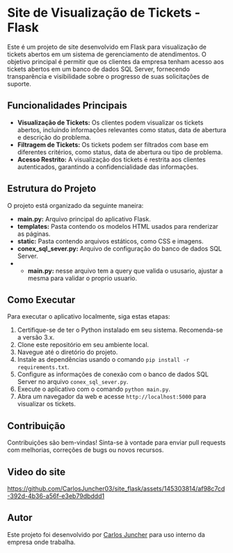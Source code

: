 # Site de Visualização de Tickets - Flask

Este é um projeto de site desenvolvido em Flask para visualização de tickets abertos em um sistema de gerenciamento de atendimentos. O objetivo principal é permitir que os clientes da empresa tenham acesso aos tickets abertos em um banco de dados SQL Server, fornecendo transparência e visibilidade sobre o progresso de suas solicitações de suporte.

## Funcionalidades Principais

- **Visualização de Tickets:** Os clientes podem visualizar os tickets abertos, incluindo informações relevantes como status, data de abertura e descrição do problema.
- **Filtragem de Tickets:** Os tickets podem ser filtrados com base em diferentes critérios, como status, data de abertura ou tipo de problema.
- **Acesso Restrito:** A visualização dos tickets é restrita aos clientes autenticados, garantindo a confidencialidade das informações.

## Estrutura do Projeto

O projeto está organizado da seguinte maneira:

- **main.py:** Arquivo principal do aplicativo Flask.
- **templates:** Pasta contendo os modelos HTML usados para renderizar as páginas.
- **static:** Pasta contendo arquivos estáticos, como CSS e imagens.
- **conex_sql_sever.py:** Arquivo de configuração do banco de dados SQL Server.
- - **main.py:** nesse arquivo tem a query que valida o ususario, ajustar a mesma para validar o proprio usuario.

## Como Executar

Para executar o aplicativo localmente, siga estas etapas:

1. Certifique-se de ter o Python instalado em seu sistema. Recomenda-se a versão 3.x.
2. Clone este repositório em seu ambiente local.
3. Navegue até o diretório do projeto.
4. Instale as dependências usando o comando `pip install -r requirements.txt`.
5. Configure as informações de conexão com o banco de dados SQL Server no arquivo `conex_sql_sever.py`.
6. Execute o aplicativo com o comando `python main.py`.
7. Abra um navegador da web e acesse `http://localhost:5000` para visualizar os tickets.

## Contribuição

Contribuições são bem-vindas! Sinta-se à vontade para enviar pull requests com melhorias, correções de bugs ou novos recursos.

## Video do site 

https://github.com/CarlosJuncher03/site_flask/assets/145303814/af98c7cd-392d-4b36-a56f-e3eb79dbddd1




## Autor

Este projeto foi desenvolvido por [Carlos Juncher](https://github.com/CarlosJuncher03) para uso interno da empresa onde trabalha.

